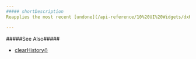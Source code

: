 ```yaml
---
##### shortDescription
Reapplies the most recent [undone](/api-reference/10%20UI%20Widgets/dxHtmlEditor/3%20Methods/undo().md '/Documentation/ApiReference/UI_Widgets/dxHtmlEditor/Methods/#undo') change. Repeated calls reapply preceding undone changes.

---
```

#####See Also#####
- [clearHistory()](/api-reference/10%20UI%20Widgets/dxHtmlEditor/3%20Methods/clearHistory().md '/Documentation/ApiReference/UI_Widgets/dxHtmlEditor/Methods/#clearHistory')
